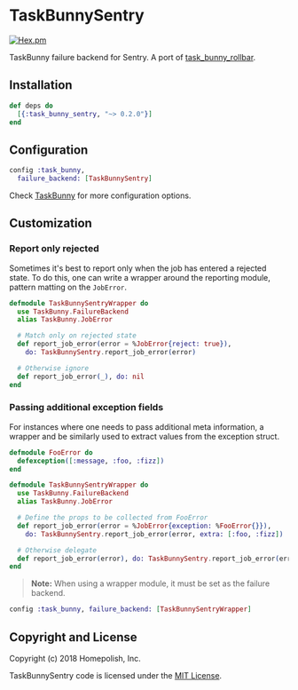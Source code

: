 # TaskBunnySentry

[![Hex.pm](https://img.shields.io/hexpm/l/task_bunny_sentry.svg "License")](LICENSE.md)

TaskBunny failure backend for Sentry. A port of [task_bunny_rollbar](https://github.com/shinyscorpion/task_bunny_rollbar).

## Installation

```elixir
def deps do
  [{:task_bunny_sentry, "~> 0.2.0"}]
end
```

## Configuration

```elixir
config :task_bunny,
  failure_backend: [TaskBunnySentry]
```

Check [TaskBunny](https://github.com/shinyscorpion/task_bunny#failure-backends) for
more configuration options.

## Customization

### Report only rejected

Sometimes it's best to report only when the job has entered a rejected state.
To do this, one can write a wrapper around the reporting module, pattern matting on the `JobError`.

```elixir
defmodule TaskBunnySentryWrapper do
  use TaskBunny.FailureBackend
  alias TaskBunny.JobError

  # Match only on rejected state
  def report_job_error(error = %JobError{reject: true}),
    do: TaskBunnySentry.report_job_error(error)

  # Otherwise ignore
  def report_job_error(_), do: nil
end
```

### Passing additional exception fields

For instances where one needs to pass additional meta information, a wrapper and be similarly used
to extract values from the exception struct.

```elixir
defmodule FooError do
  defexception([:message, :foo, :fizz])
end

defmodule TaskBunnySentryWrapper do
  use TaskBunny.FailureBackend
  alias TaskBunny.JobError

  # Define the props to be collected from FooError
  def report_job_error(error = %JobError{exception: %FooError{}}),
    do: TaskBunnySentry.report_job_error(error, extra: [:foo, :fizz])

  # Otherwise delegate
  def report_job_error(error), do: TaskBunnySentry.report_job_error(error)
end
```

> **Note:** When using a wrapper module, it must be set as the failure backend.
>
```elixir
config :task_bunny, failure_backend: [TaskBunnySentryWrapper]
```

## Copyright and License

Copyright (c) 2018 Homepolish, Inc.

TaskBunnySentry code is licensed under the [MIT License](LICENSE.md).
